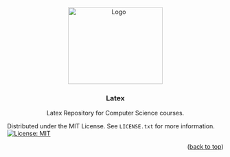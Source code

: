 
<a id="readme-top"></a>

<br />
<div align="center">

  <a href="#">
    <img src="https://ooo.0x0.ooo/2025/06/14/OsGK5v.jpg" alt="Logo" width="220" height="180">
  </a>

  <h3 align="center">Latex</h3>

  <p align="center">
    Latex Repository for Computer Science courses.
  </p>
</div>



Distributed under the MIT License. See `LICENSE.txt` for more information. [![License: MIT](https://img.shields.io/badge/License-MIT-yellow.svg)](https://opensource.org/licenses/MIT)



<p align="right">(<a href="#readme-top">back to top</a>)</p>
